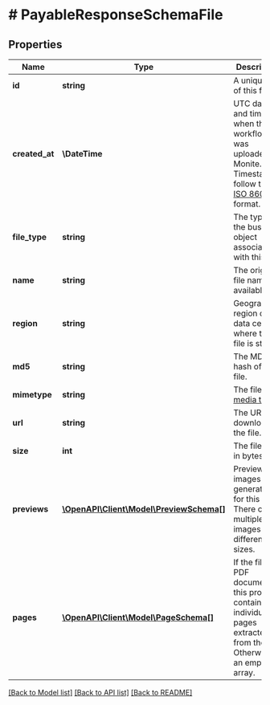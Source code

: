 # # PayableResponseSchemaFile

## Properties

Name | Type | Description | Notes
------------ | ------------- | ------------- | -------------
**id** | **string** | A unique ID of this file. |
**created_at** | **\DateTime** | UTC date and time when this workflow was uploaded to Monite. Timestamps follow the [ISO 8601](https://en.wikipedia.org/wiki/ISO_8601) format. |
**file_type** | **string** | The type of the business object associated with this file. |
**name** | **string** | The original file name (if available). |
**region** | **string** | Geographical region of the data center where the file is stored. |
**md5** | **string** | The MD5 hash of the file. |
**mimetype** | **string** | The file&#39;s [media type](https://developer.mozilla.org/en-US/docs/Web/HTTP/Basics_of_HTTP/MIME_types). |
**url** | **string** | The URL to download the file. |
**size** | **int** | The file size in bytes. |
**previews** | [**\OpenAPI\Client\Model\PreviewSchema[]**](PreviewSchema.md) | Preview images generated for this file. There can be multiple images with different sizes. | [optional]
**pages** | [**\OpenAPI\Client\Model\PageSchema[]**](PageSchema.md) | If the file is a PDF document, this property contains individual pages extracted from the file. Otherwise, an empty array. | [optional]

[[Back to Model list]](../../README.md#models) [[Back to API list]](../../README.md#endpoints) [[Back to README]](../../README.md)
